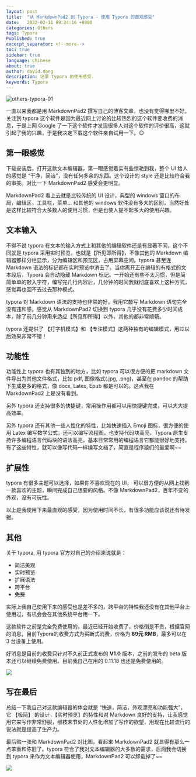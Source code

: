 ```yaml
---
layout: post
title:  "从 MarkdownPad2 到 Typora - 使用 Typora 的直观感受"
date:   2022-02-11 09:24:16 +0800
categories: Others
tags: Typora
Published: true
excerpt_separator: <!--more-->
toc: true
sidebar: true
language: chinese
about: true
author: david.dong
description: 记录 Typora 的使用感受. 
keywords: Typora
---
```

<img src="{{site.baseurl}}\assets\image\others-typora-01.jpeg" alt="others-typora-01" style="zoom:100%;" />

一直以来我都是用 MarkdownPad2 撰写自己的博客文章，也没有觉得哪里不好。关注到 typora 这个软件是因为最近网上讨论的比较热烈的这个软件要收费的消息，于是上网 Google 了一下这个软件才发现很多人对这个软件的评价很高，这就引起了我的兴趣，于是我决定下载这个软件亲自试用一下。😉 <!--more-->



## 第一眼感觉  

下载安装后，打开这款文本编辑器，第一眼感觉着实有些惊艳到我，整个 UI 给人的感觉是 “干净，简洁”，没有任何多余的东西。这个设计的 style 还是比较符合我的审美。对比一下 MarkdownPad2 感受会更明显。

MarkdownPad2 看上去就是比较传统的 UI 设计，典型的 windows 窗口的布局，编辑区，工具栏，菜单... 和其他的 windows 软件没有多大的区别，当然好处是这样比较符合大多数人的使用习惯，但是也使人提不起多大的使用兴趣。



## 文本输入

不得不说 typora 在文本的输入方式上和其他的编辑软件还是有显著不同，这个不同就是 typora 采用实时预览，也就是【所见即所得】，不像其他的 Markdown 编辑器那样分栏显示，分为编辑区和预览区，占用屏幕空间。typora 甚至连 Markdown 语法的标记都在实时预览中消去了。当你离开正在编辑的有格式的文本段后，Typora 会自动隐藏 Markdown 标记。一开始还有些不太习惯，但是简简单单的敲入字符，编写完几行内容后，几分钟的时间我就彻底喜欢上这种方式，感觉再也回不去过去那种模式。

typora 对 Markdown 语法的支持也非常的好，我用它敲写 Markdown 语句完全没有违和感。感觉从 MarkdownPad2 切换到 typora 几乎没有花费多少时间成本，除了前几分钟用来适应【所见即所得】以外，其他的都非常顺畅。

typora 还提供了 【打字机模式】和 【专注模式】这两种独有的编辑模式，用过以后效果非常不错！



## 功能性

功能性上 typora 也有其独到的地方，比如 typora 可以很方便的把 markdown 文件导出为其他文件格式，比如 pdf, 图像格式(.jpg, .png)，甚至在 pandoc 的帮助下生成更多的格式，像 docx, Latex, Epub 都是可以的。这点我在 MarkdownPad2 上是没有看到。

另外 typora 还支持很多的快捷键，常用操作用都可以用快捷键完成，可以大大提高效率。

另外 typora 还有其他一些人性化的特性，比如快速插入 Emoji 图标，很方便的使用 Latex 编写数学公式，还可以编写流程图，也支持代码块高亮，Typora 原生支持许多编程语言代码块的语法高亮，基本日常常用的编程语言它都能很好地支持。 有了这些特性，就可以像写代码一样编写文档了，简直是程序猿们的最爱啊~~



## 扩展性

typora 有很多主题可以选择，如果你不喜欢现在的 UI， 可以很方便的从网上找到一款喜欢的主题，瞬间完成自己想要的风格。不像 MarkdownPad2，百年不变的外观，没有可玩性。

以上是我使用下来最直观的感受，因为使用时间不长，有很多功能应该说还有待发掘。



## 其他

关于 typora, 用 typora 官方对自己的介绍来说就是：

+ 简洁美观
+ 实时预览
+ 扩展语法
+ 跨平台
+ ~~免费~~

实际上我自己使用下来的感受也是差不多的，跨平台的特性我还没有在其他平台上使用过，有机会会在其他系统平台用一下。

这款软件之前是完全免费使用的，最近已经开始收费了，价格倒是不贵，根据官网的消息，目前Typora的收费方式为买断式消费，价格为 **89元 RMB**，最多可以在 3 台设备上使用。

好消息是目前的收费只针对不久前正式发布的 **V1.0** 版本，之前的发布的 beta 版本还可以继续免费使用。目前我自己在用的 0.11.18 也还是免费使用的。

![]({{site.baseurl}}\assets\image\others-typora-02.jpeg)



## 写在最后

总结一下我自己对这款编辑器的体会就是 “快速，简洁，外观漂亮和功能强大”，它 【极简】 的设计，【实时预览】的特性和对 Markdown 良好的支持，让我感觉用它来写作非常舒服，细枝末节处的人性化增加了写作的欲望，用现在比较流行的说法就是提高了生产力。

最后贴一张和 MarkdownPad2 对比图，看起来 MarkdownPad2 就显得有那么一点笨重和陈旧了。typora 符合了我对文本编辑器的大多数的需求，后面我会切换到 typora 来作为文本编辑器使用，MarkdownPad2 可以卸载掉了~~

![]({{site.baseurl}}\assets\image\others-typora-03.png)



